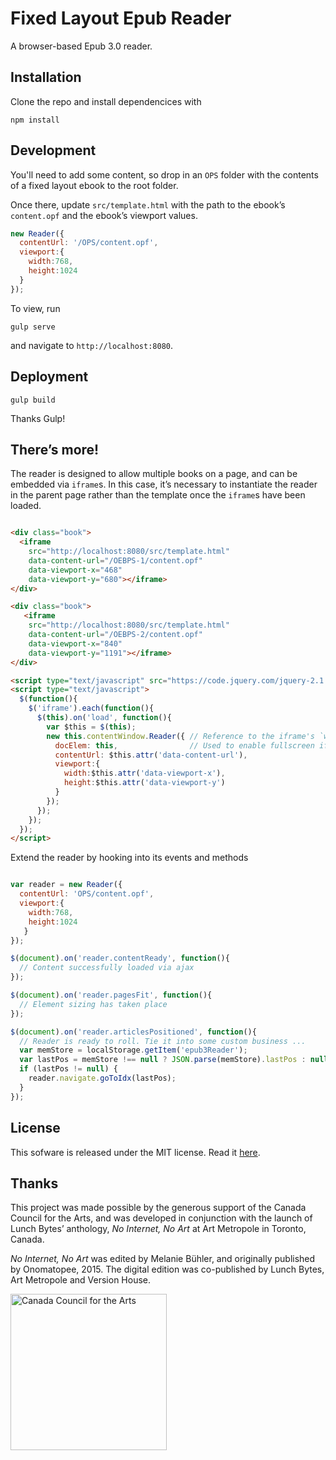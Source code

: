 # Fixed Layout Epub Reader

A browser-based Epub 3.0 reader.

## Installation

Clone the repo and install dependencices with

```
npm install
```

## Development

You'll need to add some content, so drop in an `OPS` folder with the contents of a fixed layout ebook to the root folder.

Once there, update `src/template.html` with the path to the ebook’s `content.opf` and the ebook’s viewport values.

```js
new Reader({
  contentUrl: '/OPS/content.opf',
  viewport:{
    width:768,
    height:1024
  }
});
```

To view, run

```
gulp serve
```

and navigate to `http://localhost:8080`.

## Deployment

```
gulp build
```

Thanks Gulp!

## There’s more!

The reader is designed to allow multiple books on a page, and can be embedded via `iframe`s.  In this case, it’s necessary to instantiate the reader in the parent page rather than the template once the `iframe`s have been loaded.

```html

<div class="book">
  <iframe
    src="http://localhost:8080/src/template.html"
    data-content-url="/OEBPS-1/content.opf"
    data-viewport-x="468"
    data-viewport-y="680"></iframe>
</div>

<div class="book">
   <iframe
    src="http://localhost:8080/src/template.html"
    data-content-url="/OEBPS-2/content.opf"
    data-viewport-x="840"
    data-viewport-y="1191"></iframe>
</div>

<script type="text/javascript" src="https://code.jquery.com/jquery-2.1.4.min.js"></script>
<script type="text/javascript">
  $(function(){
    $('iframe').each(function(){
      $(this).on('load', function(){
        var $this = $(this);
        new this.contentWindow.Reader({ // Reference to the iframe's `window`
          docElem: this,                // Used to enable fullscreen iframes
          contentUrl: $this.attr('data-content-url'),
          viewport:{
            width:$this.attr('data-viewport-x'),
            height:$this.attr('data-viewport-y')
          }
        });
      });
    });
  });
</script>

```

Extend the reader by hooking into its events and methods

```js

var reader = new Reader({
  contentUrl: 'OPS/content.opf',
  viewport:{
    width:768,
    height:1024
   }
});

$(document).on('reader.contentReady', function(){
  // Content successfully loaded via ajax
});

$(document).on('reader.pagesFit', function(){
  // Element sizing has taken place
});

$(document).on('reader.articlesPositioned', function(){
  // Reader is ready to roll. Tie it into some custom business ...
  var memStore = localStorage.getItem('epub3Reader');
  var lastPos = memStore !== null ? JSON.parse(memStore).lastPos : null;
  if (lastPos != null) {
    reader.navigate.goToIdx(lastPos);
  }
});
```

## License

This sofware is released under the MIT license. Read it [here](https://github.com/msimmer/Epub3-FXL-Reader/blob/master/LICENSE).

## Thanks

This project was made possible by the generous support of the Canada Council for the Arts, and was developed in conjunction with the launch of Lunch Bytes’ anthology, _No Internet, No Art_ at Art Metropole in Toronto, Canada.

_No Internet, No Art_ was edited by Melanie Bühler, and originally published by Onomatopee, 2015. The digital edition was co-published by Lunch Bytes, Art Metropole and Version House.

<img width="250" alt="Canada Council for the Arts" src="http://maxwellsimmer.com/img/CCFA_RGB_colour_e.jpg">

